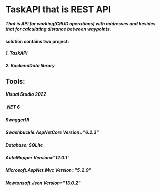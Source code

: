 # TaskAPI that is REST API 
##### That is API for working(CRUD operations) with addresses and besides that for calculating distance between waypoints.
#### solution contains two project:
##### 1. TaskAPI 
##### 2. BackendData library

## Tools:
##### Visual Studio 2022
##### .NET 6
##### SwaggerUI 
##### Swashbuckle.AspNetCore Version="6.2.3"
##### Database: SQLite
##### AutoMapper Version="12.0.1"
##### Microsoft.AspNet.Mvc Version="5.2.9"
##### Newtonsoft.Json Version="13.0.2"
